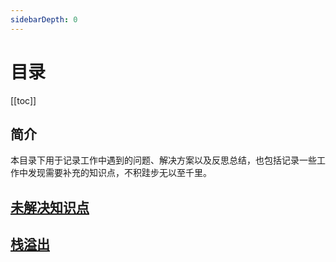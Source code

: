 ```yaml
---
sidebarDepth: 0
---
```


# 目录

[[toc]]

## 简介

   本目录下用于记录工作中遇到的问题、解决方案以及反思总结，也包括记录一些工作中发现需要补充的知识点，不积跬步无以至千里。

## [未解决知识点](./unSolve/)

## [栈溢出](./20181023/)

